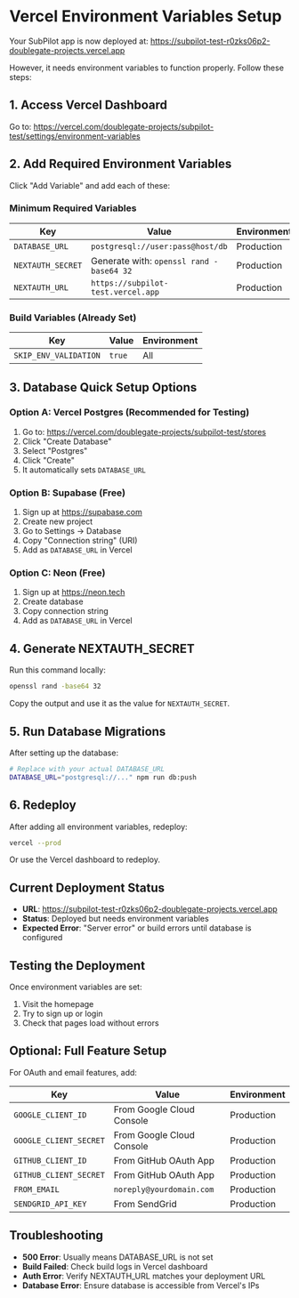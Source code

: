 # Vercel Environment Variables Setup

Your SubPilot app is now deployed at: https://subpilot-test-r0zks06p2-doublegate-projects.vercel.app

However, it needs environment variables to function properly. Follow these steps:

## 1. Access Vercel Dashboard

Go to: https://vercel.com/doublegate-projects/subpilot-test/settings/environment-variables

## 2. Add Required Environment Variables

Click "Add Variable" and add each of these:

### Minimum Required Variables

| Key | Value | Environment |
|-----|-------|-------------|
| `DATABASE_URL` | `postgresql://user:pass@host/db` | Production |
| `NEXTAUTH_SECRET` | Generate with: `openssl rand -base64 32` | Production |
| `NEXTAUTH_URL` | `https://subpilot-test.vercel.app` | Production |

### Build Variables (Already Set)

| Key | Value | Environment |
|-----|-------|-------------|
| `SKIP_ENV_VALIDATION` | `true` | All |

## 3. Database Quick Setup Options

### Option A: Vercel Postgres (Recommended for Testing)

1. Go to: https://vercel.com/doublegate-projects/subpilot-test/stores
2. Click "Create Database"
3. Select "Postgres"
4. Click "Create"
5. It automatically sets `DATABASE_URL`

### Option B: Supabase (Free)

1. Sign up at https://supabase.com
2. Create new project
3. Go to Settings → Database
4. Copy "Connection string" (URI)
5. Add as `DATABASE_URL` in Vercel

### Option C: Neon (Free)

1. Sign up at https://neon.tech
2. Create database
3. Copy connection string
4. Add as `DATABASE_URL` in Vercel

## 4. Generate NEXTAUTH_SECRET

Run this command locally:
```bash
openssl rand -base64 32
```

Copy the output and use it as the value for `NEXTAUTH_SECRET`.

## 5. Run Database Migrations

After setting up the database:

```bash
# Replace with your actual DATABASE_URL
DATABASE_URL="postgresql://..." npm run db:push
```

## 6. Redeploy

After adding all environment variables, redeploy:

```bash
vercel --prod
```

Or use the Vercel dashboard to redeploy.

## Current Deployment Status

- **URL**: https://subpilot-test-r0zks06p2-doublegate-projects.vercel.app
- **Status**: Deployed but needs environment variables
- **Expected Error**: "Server error" or build errors until database is configured

## Testing the Deployment

Once environment variables are set:

1. Visit the homepage
2. Try to sign up or login
3. Check that pages load without errors

## Optional: Full Feature Setup

For OAuth and email features, add:

| Key | Value | Environment |
|-----|-------|-------------|
| `GOOGLE_CLIENT_ID` | From Google Cloud Console | Production |
| `GOOGLE_CLIENT_SECRET` | From Google Cloud Console | Production |
| `GITHUB_CLIENT_ID` | From GitHub OAuth App | Production |
| `GITHUB_CLIENT_SECRET` | From GitHub OAuth App | Production |
| `FROM_EMAIL` | `noreply@yourdomain.com` | Production |
| `SENDGRID_API_KEY` | From SendGrid | Production |

## Troubleshooting

- **500 Error**: Usually means DATABASE_URL is not set
- **Build Failed**: Check build logs in Vercel dashboard
- **Auth Error**: Verify NEXTAUTH_URL matches your deployment URL
- **Database Error**: Ensure database is accessible from Vercel's IPs